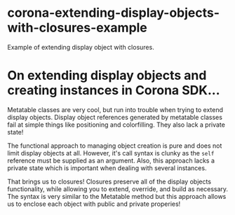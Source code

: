 # corona-extending-display-objects-with-closures-example
Example of extending display object with closures.

# On extending display objects and creating instances in Corona SDK...
Metatable classes are very cool, but run into trouble when trying to extend display objects. Display object references generated by metatable classes fail at simple things like positioning and colorfilling. They also lack a private state!

The functional approach to managing object creation is pure and does not limit display objects at all. However, it's call syntax is clunky as the `self` reference must be supplied as an argument. Also, this approach lacks a private state which is important when dealing with several instances.

That brings us to closures! Closures preserve all of the display objects functionality, while allowing you to extend, override, and build as necessary. The syntax is very similar to the Metatable method but this approach allows us to enclose each object with public and private properies!
